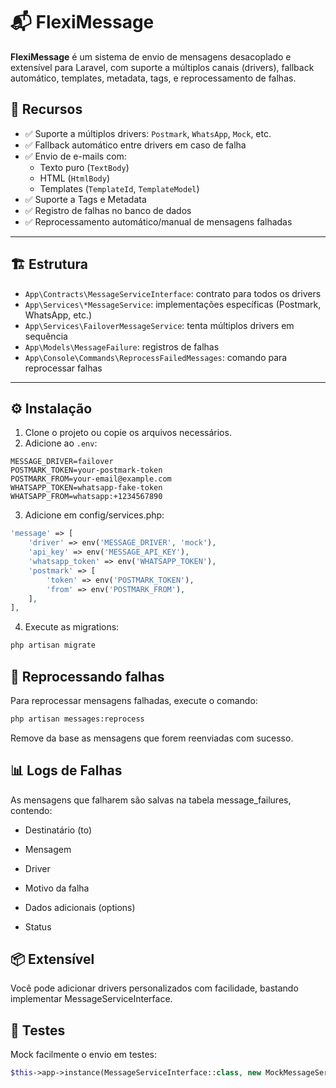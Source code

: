 # 📬 FlexiMessage

**FlexiMessage** é um sistema de envio de mensagens desacoplado e extensível para Laravel, com suporte a múltiplos canais (drivers), fallback automático, templates, metadata, tags, e reprocessamento de falhas.

## 🚀 Recursos

- ✅ Suporte a múltiplos drivers: `Postmark`, `WhatsApp`, `Mock`, etc.
- ✅ Fallback automático entre drivers em caso de falha
- ✅ Envio de e-mails com:
    - Texto puro (`TextBody`)
    - HTML (`HtmlBody`)
    - Templates (`TemplateId`, `TemplateModel`)
- ✅ Suporte a Tags e Metadata
- ✅ Registro de falhas no banco de dados
- ✅ Reprocessamento automático/manual de mensagens falhadas

---

## 🏗️ Estrutura

- `App\Contracts\MessageServiceInterface`: contrato para todos os drivers
- `App\Services\*MessageService`: implementações específicas (Postmark, WhatsApp, etc.)
- `App\Services\FailoverMessageService`: tenta múltiplos drivers em sequência
- `App\Models\MessageFailure`: registros de falhas
- `App\Console\Commands\ReprocessFailedMessages`: comando para reprocessar falhas

---

## ⚙️ Instalação

1. Clone o projeto ou copie os arquivos necessários.
2. Adicione ao `.env`:

```env
MESSAGE_DRIVER=failover
POSTMARK_TOKEN=your-postmark-token
POSTMARK_FROM=your-email@example.com
WHATSAPP_TOKEN=whatsapp-fake-token
WHATSAPP_FROM=whatsapp:+1234567890
```

3. Adicione em config/services.php:

```php
'message' => [
    'driver' => env('MESSAGE_DRIVER', 'mock'),
    'api_key' => env('MESSAGE_API_KEY'),
    'whatsapp_token' => env('WHATSAPP_TOKEN'),
    'postmark' => [
        'token' => env('POSTMARK_TOKEN'),
        'from' => env('POSTMARK_FROM'),
    ],
],
```
4. Execute as migrations:
```bash
php artisan migrate
```

## 🔁 Reprocessando falhas

Para reprocessar mensagens falhadas, execute o comando:

```bash
php artisan messages:reprocess
```
Remove da base as mensagens que forem reenviadas com sucesso.

## 📊 Logs de Falhas
As mensagens que falharem são salvas na tabela message_failures, contendo:

* Destinatário (to)

* Mensagem

* Driver

* Motivo da falha

* Dados adicionais (options)

* Status

## 📦 Extensível
Você pode adicionar drivers personalizados com facilidade, bastando implementar MessageServiceInterface.

## 🧪 Testes
Mock facilmente o envio em testes:

```php
$this->app->instance(MessageServiceInterface::class, new MockMessageService());
```





